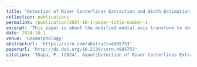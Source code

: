 ```yaml
---
title: "Detection of River Centerlines Extraction and Width Estimation."
collection: publications
permalink: /publication/2024-10-1-paper-title-number-1
excerpt: 'This paper is about the modified medial axis transform to detect centerline and estimation width of river'
date: 2024-10-1
venue: 'Geomorphology'
abstracturl: 'https://ssrn.com/abstract=4905753'
paperurl: 'http://dx.doi.org/10.2139/ssrn.4905753'
citation: 'Thapa, P. (2024). &quot;Detection of River Centerlines Extraction and Width Estimation.&quot; <i>Geomorphology</i>. 1(1).'
---
```



